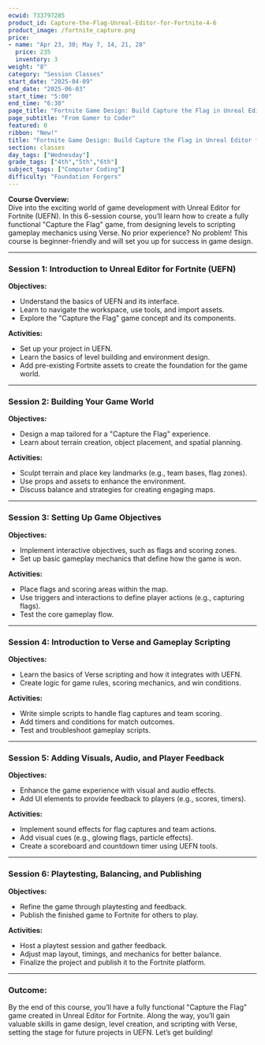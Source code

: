 ```yaml
---
ecwid: 733797285
product_id: Capture-the-Flag-Unreal-Editor-for-Fortnite-4-6
product_image: /fortnite_capture.png
price:
- name: "Apr 23, 30; May 7, 14, 21, 28"
  price: 235
  inventory: 3
weight: "8"
category: "Session Classes"
start_date: "2025-04-09"
end_date: "2025-06-03"
start_time: "5:00"
end_time: "6:30"
page_title: "Fortnite Game Design: Build Capture the Flag in Unreal Editor for Fortnite"
page_subtitle: "From Gamer to Coder"
featured: 0
ribbon: "New!"
title: "Fortnite Game Design: Build Capture the Flag in Unreal Editor for Fortnite | Blue Ridge Boost"
section: classes
day_tags: ["Wednesday"]
grade_tags: ["4th","5th","6th"]
subject_tags: ["Computer Coding"]
difficulty: "Foundation Forgers"
---
```

<p><strong>Course Overview:</strong><br> Dive into the exciting world of game development with Unreal Editor for Fortnite (UEFN). In this 6-session course, you’ll learn how to create a fully functional "Capture the Flag" game, from designing levels to scripting gameplay mechanics using Verse. No prior experience? No problem! This course is beginner-friendly and will set you up for success in game design.</p> <hr> <h3><strong>Session 1: Introduction to Unreal Editor for Fortnite (UEFN)</strong></h3> <p><strong>Objectives:</strong></p> <ul> <li>Understand the basics of UEFN and its interface.</li> <li>Learn to navigate the workspace, use tools, and import assets.</li> <li>Explore the "Capture the Flag" game concept and its components.</li> </ul> <p><strong>Activities:</strong></p> <ul> <li>Set up your project in UEFN.</li> <li>Learn the basics of level building and environment design.</li> <li>Add pre-existing Fortnite assets to create the foundation for the game world.</li> </ul> <hr> <h3><strong>Session 2: Building Your Game World</strong></h3> <p><strong>Objectives:</strong></p> <ul> <li>Design a map tailored for a "Capture the Flag" experience.</li> <li>Learn about terrain creation, object placement, and spatial planning.</li> </ul> <p><strong>Activities:</strong></p> <ul> <li>Sculpt terrain and place key landmarks (e.g., team bases, flag zones).</li> <li>Use props and assets to enhance the environment.</li> <li>Discuss balance and strategies for creating engaging maps.</li> </ul> <hr> <h3><strong>Session 3: Setting Up Game Objectives</strong></h3> <p><strong>Objectives:</strong></p> <ul> <li>Implement interactive objectives, such as flags and scoring zones.</li> <li>Set up basic gameplay mechanics that define how the game is won.</li> </ul> <p><strong>Activities:</strong></p> <ul> <li>Place flags and scoring areas within the map.</li> <li>Use triggers and interactions to define player actions (e.g., capturing flags).</li> <li>Test the core gameplay flow.</li> </ul> <hr> <h3><strong>Session 4: Introduction to Verse and Gameplay Scripting</strong></h3> <p><strong>Objectives:</strong></p> <ul> <li>Learn the basics of Verse scripting and how it integrates with UEFN.</li> <li>Create logic for game rules, scoring mechanics, and win conditions.</li> </ul> <p><strong>Activities:</strong></p> <ul> <li>Write simple scripts to handle flag captures and team scoring.</li> <li>Add timers and conditions for match outcomes.</li> <li>Test and troubleshoot gameplay scripts.</li> </ul> <hr> <h3><strong>Session 5: Adding Visuals, Audio, and Player Feedback</strong></h3> <p><strong>Objectives:</strong></p> <ul> <li>Enhance the game experience with visual and audio effects.</li> <li>Add UI elements to provide feedback to players (e.g., scores, timers).</li> </ul> <p><strong>Activities:</strong></p> <ul> <li>Implement sound effects for flag captures and team actions.</li> <li>Add visual cues (e.g., glowing flags, particle effects).</li> <li>Create a scoreboard and countdown timer using UEFN tools.</li> </ul> <hr> <h3><strong>Session 6: Playtesting, Balancing, and Publishing</strong></h3> <p><strong>Objectives:</strong></p> <ul> <li>Refine the game through playtesting and feedback.</li> <li>Publish the finished game to Fortnite for others to play.</li> </ul> <p><strong>Activities:</strong></p> <ul> <li>Host a playtest session and gather feedback.</li> <li>Adjust map layout, timings, and mechanics for better balance.</li> <li>Finalize the project and publish it to the Fortnite platform.</li> </ul> <hr> <h3><strong>Outcome:</strong></h3> <p>By the end of this course, you’ll have a fully functional "Capture the Flag" game created in Unreal Editor for Fortnite. Along the way, you’ll gain valuable skills in game design, level creation, and scripting with Verse, setting the stage for future projects in UEFN. Let’s get building!</p>
